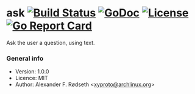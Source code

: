 # ask [![Build Status](https://travis-ci.org/xyproto/ask.svg?branch=master)](https://travis-ci.org/xyproto/ask) [![GoDoc](https://godoc.org/github.com/xyproto/ask?status.svg)](https://godoc.org/github.com/xyproto/ask) [![License](https://img.shields.io/badge/license-MIT-green.svg?style=flat)](https://raw.githubusercontent.com/xyproto/ask/master/LICENSE) [![Go Report Card](https://goreportcard.com/badge/github.com/xyproto/ask)](https://goreportcard.com/report/github.com/xyproto/ask)

Ask the user a question, using text.

### General info

* Version: 1.0.0
* Licence: MIT
* Author: Alexander F. Rødseth &lt;xyproto@archlinux.org&gt;
